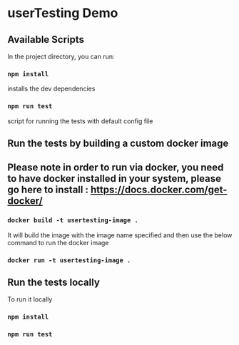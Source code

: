 
# userTesting Demo

## Available Scripts

In the project directory, you can run:

### `npm install`

installs the dev dependencies

### `npm run test`

script for running the tests with default config file


## Run the tests by building a custom docker image
## Please note in order to run via docker, you need to have docker installed in your system, please go here to install : https://docs.docker.com/get-docker/
### `docker build -t usertesting-image .`

It will build the image with the image name specified and then use the below command to run the docker image

### `docker run -t usertesting-image .`



## Run the tests locally

To run it locally


### `npm install`
### `npm run test`


